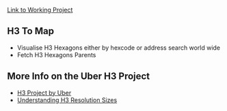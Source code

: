 [Link to Working Project](https://h-3-to-map-djxum.ondigitalocean.app/)

## H3 To Map
- Visualise H3 Hexagons either by hexcode or address search world wide
- Fetch H3 Hexagons Parents

## More Info on the Uber H3 Project
- [H3 Project by Uber](https://eng.uber.com/h3/)
- [Understanding H3 Resolution Sizes](https://github.com/uber/h3/blob/master/docs/core-library/restable.md)

